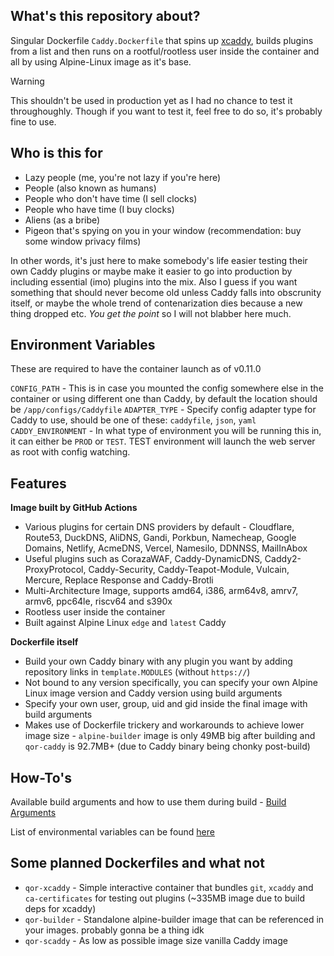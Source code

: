 ## What's this repository about?

Singular Dockerfile `Caddy.Dockerfile` that spins up [xcaddy](https://github.com/caddyserver/xcaddy), builds plugins from a list and then runs on a rootful/rootless user inside the container and all by using Alpine-Linux image as it's base.

> [!WARNING]
> This shouldn't be used in production yet as I had no chance to test it throughoughly. Though if you want to test it, feel free to do so, it's probably fine to use.

## Who is this for
- Lazy people (me, you're not lazy if you're here)
- People (also known as humans)
- People who don't have time (I sell clocks)
- People who have time (I buy clocks)
- Aliens (as a bribe)
- Pigeon that's spying on you in your window (recommendation: buy some window privacy films)

In other words, it's just here to make somebody's life easier testing their own Caddy plugins or maybe make it easier to go into production by including essential (imo) plugins into the mix. Also I guess if you want something that should never become old unless Caddy falls into obscrunity itself, or maybe the whole trend of contenarization dies because a new thing dropped etc. *You get the point* so I will not blabber here much.

## Environment Variables

These are required to have the container launch as of v0.11.0

`CONFIG_PATH` - This is in case you mounted the config somewhere else in the container or using different one than Caddy, by default the location should be `/app/configs/Caddyfile`
`ADAPTER_TYPE` - Specify config adapter type for Caddy to use, should be one of these: `caddyfile`, `json`, `yaml`
`CADDY_ENVIRONMENT` - In what type of environment you will be running this in, it can either be `PROD` or `TEST`. TEST environment will launch the web server as root with config watching.

## Features

**Image built by GitHub Actions**
- Various plugins for certain DNS providers by default - Cloudflare, Route53, DuckDNS, AliDNS, Gandi, Porkbun, Namecheap, Google Domains, Netlify, AcmeDNS, Vercel, Namesilo, DDNNSS, MailInAbox
- Useful plugins such as CorazaWAF, Caddy-DynamicDNS, Caddy2-ProxyProtocol, Caddy-Security, Caddy-Teapot-Module, Vulcain, Mercure, Replace Response and Caddy-Brotli
- Multi-Architecture Image, supports amd64, i386, arm64v8, amrv7, armv6, ppc64le, riscv64 and s390x
- Rootless user inside the container
- Built against Alpine Linux `edge` and `latest` Caddy

**Dockerfile itself**
- Build your own Caddy binary with any plugin you want by adding repository links in `template.MODULES` (without `https://`)
- Not bound to any version specifically, you can specify your own Alpine Linux image version and Caddy version using build arguments
- Specify your own user, group, uid and gid inside the final image with build arguments
- Makes use of Dockerfile trickery and workarounds to achieve lower image size - `alpine-builder` image is only 49MB big after building and `qor-caddy` is 92.7MB+ (due to Caddy binary being chonky post-build)

## How-To's

Available build arguments and how to use them during build - [Build Arguments](https://github.com/Rubberverse/qor-caddy/blob/main/BuildArguments.md)

List of environmental variables can be found [here](https://github.com/Rubberverse/qor-caddy/blob/main/Environment.md)

## Some planned Dockerfiles and what not

- `qor-xcaddy`  - Simple interactive container that bundles `git`, `xcaddy` and `ca-certificates` for testing out plugins (~335MB image due to build deps for xcaddy)
- `qor-builder` - Standalone alpine-builder image that can be referenced in your images. probably gonna be a thing idk
- `qor-scaddy`   - As low as possible image size vanilla Caddy image
